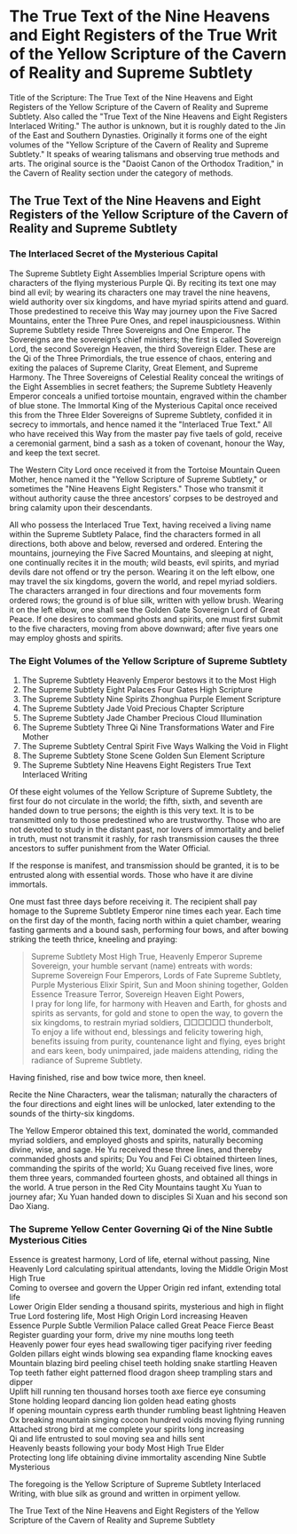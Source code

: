 # The True Text of the Nine Heavens and Eight Registers of the True Writ of the Yellow Scripture of the Cavern of Reality and Supreme Subtlety

Title of the Scripture: The True Text of the Nine Heavens and Eight Registers of the Yellow Scripture of the Cavern of Reality and Supreme Subtlety. Also called the "True Text of the Nine Heavens and Eight Registers Interlaced Writing." The author is unknown, but it is roughly dated to the Jin of the East and Southern Dynasties. Originally it forms one of the eight volumes of the "Yellow Scripture of the Cavern of Reality and Supreme Subtlety." It speaks of wearing talismans and observing true methods and arts. The original source is the "Daoist Canon of the Orthodox Tradition," in the Cavern of Reality section under the category of methods.

## The True Text of the Nine Heavens and Eight Registers of the Yellow Scripture of the Cavern of Reality and Supreme Subtlety

### The Interlaced Secret of the Mysterious Capital

The Supreme Subtlety Eight Assemblies Imperial Scripture opens with characters of the flying mysterious Purple Qi. By reciting its text one may bind all evil; by wearing its characters one may travel the nine heavens, wield authority over six kingdoms, and have myriad spirits attend and guard. Those predestined to receive this Way may journey upon the Five Sacred Mountains, enter the Three Pure Ones, and repel inauspiciousness. Within Supreme Subtlety reside Three Sovereigns and One Emperor. The Sovereigns are the sovereign’s chief ministers; the first is called Sovereign Lord, the second Sovereign Heaven, the third Sovereign Elder. These are the Qi of the Three Primordials, the true essence of chaos, entering and exiting the palaces of Supreme Clarity, Great Element, and Supreme Harmony. The Three Sovereigns of Celestial Reality conceal the writings of the Eight Assemblies in secret feathers; the Supreme Subtlety Heavenly Emperor conceals a unified tortoise mountain, engraved within the chamber of blue stone. The Immortal King of the Mysterious Capital once received this from the Three Elder Sovereigns of Supreme Subtlety, confided it in secrecy to immortals, and hence named it the "Interlaced True Text." All who have received this Way from the master pay five taels of gold, receive a ceremonial garment, bind a sash as a token of covenant, honour the Way, and keep the text secret.

The Western City Lord once received it from the Tortoise Mountain Queen Mother, hence named it the "Yellow Scripture of Supreme Subtlety," or sometimes the "Nine Heavens Eight Registers." Those who transmit it without authority cause the three ancestors’ corpses to be destroyed and bring calamity upon their descendants.

All who possess the Interlaced True Text, having received a living name within the Supreme Subtlety Palace, find the characters formed in all directions, both above and below, reversed and ordered. Entering the mountains, journeying the Five Sacred Mountains, and sleeping at night, one continually recites it in the mouth; wild beasts, evil spirits, and myriad devils dare not offend or try the person. Wearing it on the left elbow, one may travel the six kingdoms, govern the world, and repel myriad soldiers. The characters arranged in four directions and four movements form ordered rows; the ground is of blue silk, written with yellow brush. Wearing it on the left elbow, one shall see the Golden Gate Sovereign Lord of Great Peace. If one desires to command ghosts and spirits, one must first submit to the five characters, moving from above downward; after five years one may employ ghosts and spirits.

### The Eight Volumes of the Yellow Scripture of Supreme Subtlety

1. The Supreme Subtlety Heavenly Emperor bestows it to the Most High  
2. The Supreme Subtlety Eight Palaces Four Gates High Scripture  
3. The Supreme Subtlety Nine Spirits Zhonghua Purple Element Scripture  
4. The Supreme Subtlety Jade Void Precious Chapter Scripture  
5. The Supreme Subtlety Jade Chamber Precious Cloud Illumination  
6. The Supreme Subtlety Three Qi Nine Transformations Water and Fire Mother  
7. The Supreme Subtlety Central Spirit Five Ways Walking the Void in Flight  
8. The Supreme Subtlety Stone Scene Golden Sun Element Scripture  
9. The Supreme Subtlety Nine Heavens Eight Registers True Text Interlaced Writing  

Of these eight volumes of the Yellow Scripture of Supreme Subtlety, the first four do not circulate in the world; the fifth, sixth, and seventh are handed down to true persons; the eighth is this very text. It is to be transmitted only to those predestined who are trustworthy. Those who are not devoted to study in the distant past, nor lovers of immortality and belief in truth, must not transmit it rashly, for rash transmission causes the three ancestors to suffer punishment from the Water Official.

If the response is manifest, and transmission should be granted, it is to be entrusted along with essential words. Those who have it are divine immortals.

One must fast three days before receiving it. The recipient shall pay homage to the Supreme Subtlety Emperor nine times each year. Each time on the first day of the month, facing north within a quiet chamber, wearing fasting garments and a bound sash, performing four bows, and after bowing striking the teeth thrice, kneeling and praying:

> Supreme Subtlety Most High True, Heavenly Emperor Supreme Sovereign, your humble servant (name) entreats with words:  
> Supreme Sovereign Four Emperors, Lords of Fate Supreme Subtlety, Purple Mysterious Elixir Spirit, Sun and Moon shining together, Golden Essence Treasure Terror, Sovereign Heaven Eight Powers,  
> I pray for long life, for harmony with Heaven and Earth, for ghosts and spirits as servants, for gold and stone to open the way, to govern the six kingdoms, to restrain myriad soldiers, □□□□□□ thunderbolt,  
> To enjoy a life without end, blessings and felicity towering high, benefits issuing from purity, countenance light and flying, eyes bright and ears keen, body unimpaired, jade maidens attending, riding the radiance of Supreme Subtlety.  

Having finished, rise and bow twice more, then kneel.

Recite the Nine Characters, wear the talisman; naturally the characters of the four directions and eight lines will be unlocked, later extending to the sounds of the thirty-six kingdoms.

The Yellow Emperor obtained this text, dominated the world, commanded myriad soldiers, and employed ghosts and spirits, naturally becoming divine, wise, and sage. He Yu received these three lines, and thereby commanded ghosts and spirits; Du You and Fei Ci obtained thirteen lines, commanding the spirits of the world; Xu Guang received five lines, wore them three years, commanded fourteen ghosts, and obtained all things in the world. A true person in the Red City Mountains taught Xu Yuan to journey afar; Xu Yuan handed down to disciples Si Xuan and his second son Dao Xiang.

### The Supreme Yellow Center Governing Qi of the Nine Subtle Mysterious Cities

Essence is greatest harmony, Lord of life, eternal without passing, Nine  
Heavenly Lord calculating spiritual attendants, loving the Middle Origin Most High True  
Coming to oversee and govern the Upper Origin red infant, extending total life  
Lower Origin Elder sending a thousand spirits, mysterious and high in flight  
True Lord fostering life, Most High Origin Lord increasing Heaven  
Essence Purple Subtle Vermilion Palace called Great Peace Fierce Beast  
Register guarding your form, drive my nine mouths long teeth  
Heavenly power four eyes head swallowing tiger pacifying river feeding  
Golden pillars eight winds blowing sea expanding flame knocking eaves  
Mountain blazing bird peeling chisel teeth holding snake startling Heaven  
Top teeth father eight patterned flood dragon sheep trampling stars and dipper  
Uplift hill running ten thousand horses tooth axe fierce eye consuming  
Stone holding leopard dancing lion golden head eating ghosts  
If opening mountain cypress earth thunder rumbling beast lightning Heaven  
Ox breaking mountain singing cocoon hundred voids moving flying running  
Attached strong bird at me complete your spirits long increasing  
Qi and life entrusted to soul moving sea and hills sent  
Heavenly beasts following your body Most High True Elder  
Protecting long life obtaining divine immortality ascending Nine Subtle Mysterious  

The foregoing is the Yellow Scripture of Supreme Subtlety Interlaced Writing, with blue silk as ground and written in orpiment yellow.

The True Text of the Nine Heavens and Eight Registers of the Yellow Scripture of the Cavern of Reality and Supreme Subtlety
